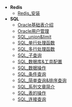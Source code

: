 * **Redis**
	* [Redis_安装](./Content/Article/数据库/Redis/Redis_安装.md)
* **SQL**
	* [Oracle基础表介绍](./Content/Article/数据库/SQL/Oracle基础表介绍.md)
	* [Oracle用户管理](./Content/Article/数据库/SQL/Oracle用户管理.md)
	* [SQL_union&limit](./Content/Article/数据库/SQL/SQL_union&limit.md)
	* [SQL_单行处理函数](./Content/Article/数据库/SQL/SQL_单行处理函数.md)
	* [SQL_多行处理函数](./Content/Article/数据库/SQL/SQL_多行处理函数.md)
	* [SQL_子查询](./Content/Article/数据库/SQL/SQL_子查询.md)
	* [SQL_数据库&工具配置](./Content/Article/数据库/SQL/SQL_数据库&工具配置.md)
	* [SQL_数据操作](./Content/Article/数据库/SQL/SQL_数据操作.md)
	* [SQL_条件查询](./Content/Article/数据库/SQL/SQL_条件查询.md)
	* [SQL_简单查询&排序查询](./Content/Article/数据库/SQL/SQL_简单查询&排序查询.md)
	* [SQL_系列文章简介](./Content/Article/数据库/SQL/SQL_系列文章简介.md)
	* [SQL_表的操作](./Content/Article/数据库/SQL/SQL_表的操作.md)
	* [SQL_连接查询](./Content/Article/数据库/SQL/SQL_连接查询.md)